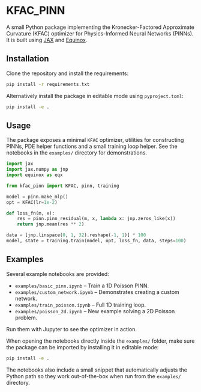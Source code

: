 # KFAC_PINN

A small Python package implementing the Kronecker-Factored Approximate Curvature
(KFAC) optimizer for Physics-Informed Neural Networks (PINNs). It is built using
[JAX](https://github.com/google/jax) and [Equinox](https://github.com/patrick-kidger/equinox).

## Installation

Clone the repository and install the requirements:

```bash
pip install -r requirements.txt
```

Alternatively install the package in editable mode using `pyproject.toml`:

```bash
pip install -e .
```

## Usage

The package exposes a minimal `KFAC` optimizer, utilities for constructing
PINNs, PDE helper functions and a small training loop helper. See the
notebooks in the `examples/` directory for demonstrations.

```python
import jax
import jax.numpy as jnp
import equinox as eqx

from kfac_pinn import KFAC, pinn, training

model = pinn.make_mlp()
opt = KFAC(lr=1e-2)

def loss_fn(m, x):
    res = pinn.pinn_residual(m, x, lambda x: jnp.zeros_like(x))
    return jnp.mean(res ** 2)

data = [jnp.linspace(0, 1, 32).reshape(-1, 1)] * 100
model, state = training.train(model, opt, loss_fn, data, steps=100)
```

## Examples

Several example notebooks are provided:

- `examples/basic_pinn.ipynb` – Train a 1D Poisson PINN.
- `examples/custom_network.ipynb` – Demonstrates creating a custom network.
- `examples/train_poisson.ipynb` – Full 1D training loop.
- `examples/poisson_2d.ipynb` – New example solving a 2D Poisson problem.

Run them with Jupyter to see the optimizer in action.

When opening the notebooks directly inside the `examples/` folder, make sure
the package can be imported by installing it in editable mode:

```bash
pip install -e .
```

The notebooks also include a small snippet that automatically adjusts the
Python path so they work out-of-the-box when run from the `examples/`
directory.
